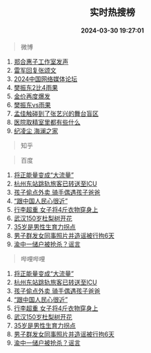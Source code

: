 <div align="center"><h2>实时热搜榜</h2><h4>2024-03-30 19:27:01</h4></div>

> 微博  

1. [郑合惠子工作室发声](https://s.weibo.com/weibo?q=%E9%83%91%E5%90%88%E6%83%A0%E5%AD%90%E5%B7%A5%E4%BD%9C%E5%AE%A4%E5%8F%91%E5%A3%B0&t=31&band_rank=1&Refer=top)<br />
2. [雷军回复张颂文](https://s.weibo.com/weibo?q=%23%E9%9B%B7%E5%86%9B%E5%9B%9E%E5%A4%8D%E5%BC%A0%E9%A2%82%E6%96%87%23&t=31&band_rank=2&Refer=top)<br />
3. [2024中国网络媒体论坛](https://s.weibo.com/weibo?q=%232024%E4%B8%AD%E5%9B%BD%E7%BD%91%E7%BB%9C%E5%AA%92%E4%BD%93%E8%AE%BA%E5%9D%9B%23&t=31&band_rank=3&Refer=top)<br />
4. [樊振东2比4雨果](https://s.weibo.com/weibo?q=%23%E6%A8%8A%E6%8C%AF%E4%B8%9C2%E6%AF%944%E9%9B%A8%E6%9E%9C%23&t=31&band_rank=4&Refer=top)<br />
5. [金价再度爆发](https://s.weibo.com/weibo?q=%23%E9%87%91%E4%BB%B7%E5%86%8D%E5%BA%A6%E7%88%86%E5%8F%91%23&t=31&band_rank=5&Refer=top)<br />
6. [樊振东vs雨果](https://s.weibo.com/weibo?q=%23%E6%A8%8A%E6%8C%AF%E4%B8%9Cvs%E9%9B%A8%E6%9E%9C%23&t=31&band_rank=6&Refer=top)<br />
7. [孟佳触碰到了张艺兴的舞台盲区](https://s.weibo.com/weibo?q=%23%E5%AD%9F%E4%BD%B3%E8%A7%A6%E7%A2%B0%E5%88%B0%E4%BA%86%E5%BC%A0%E8%89%BA%E5%85%B4%E7%9A%84%E8%88%9E%E5%8F%B0%E7%9B%B2%E5%8C%BA%23&t=31&band_rank=7&Refer=top)<br />
8. [医院取精室里都有些什么](https://s.weibo.com/weibo?q=%23%E5%8C%BB%E9%99%A2%E5%8F%96%E7%B2%BE%E5%AE%A4%E9%87%8C%E9%83%BD%E6%9C%89%E4%BA%9B%E4%BB%80%E4%B9%88%23&t=31&band_rank=8&Refer=top)<br />
9. [纪凌尘 海澜之家](https://s.weibo.com/weibo?q=%E7%BA%AA%E5%87%8C%E5%B0%98%20%E6%B5%B7%E6%BE%9C%E4%B9%8B%E5%AE%B6&t=31&band_rank=9&Refer=top)<br />

> 知乎  


> 百度  

1. [将正能量变成“大流量”](https://www.baidu.com/s?wd=%E5%B0%86%E6%AD%A3%E8%83%BD%E9%87%8F%E5%8F%98%E6%88%90%E2%80%9C%E5%A4%A7%E6%B5%81%E9%87%8F%E2%80%9D&sa=fyb_news&rsv_dl=fyb_news)<br />
2. [杭州东站跳轨旅客已转送至ICU](https://www.baidu.com/s?wd=%E6%9D%AD%E5%B7%9E%E4%B8%9C%E7%AB%99%E8%B7%B3%E8%BD%A8%E6%97%85%E5%AE%A2%E5%B7%B2%E8%BD%AC%E9%80%81%E8%87%B3ICU&sa=fyb_news&rsv_dl=fyb_news)<br />
3. [孩子偷点外卖 骑手偶遇孩子爸爸](https://www.baidu.com/s?wd=%E5%AD%A9%E5%AD%90%E5%81%B7%E7%82%B9%E5%A4%96%E5%8D%96+%E9%AA%91%E6%89%8B%E5%81%B6%E9%81%87%E5%AD%A9%E5%AD%90%E7%88%B8%E7%88%B8&sa=fyb_news&rsv_dl=fyb_news)<br />
4. [“跟中国人民心很近”](https://www.baidu.com/s?wd=%E2%80%9C%E8%B7%9F%E4%B8%AD%E5%9B%BD%E4%BA%BA%E6%B0%91%E5%BF%83%E5%BE%88%E8%BF%91%E2%80%9D&sa=fyb_news&rsv_dl=fyb_news)<br />
5. [行李超重 女子将4斤衣物穿身上](https://www.baidu.com/s?wd=%E8%A1%8C%E6%9D%8E%E8%B6%85%E9%87%8D+%E5%A5%B3%E5%AD%90%E5%B0%864%E6%96%A4%E8%A1%A3%E7%89%A9%E7%A9%BF%E8%BA%AB%E4%B8%8A&sa=fyb_news&rsv_dl=fyb_news)<br />
6. [武汉150岁杜梨树开花](https://www.baidu.com/s?wd=%E6%AD%A6%E6%B1%89150%E5%B2%81%E6%9D%9C%E6%A2%A8%E6%A0%91%E5%BC%80%E8%8A%B1&sa=fyb_news&rsv_dl=fyb_news)<br />
7. [35岁是男性生育力拐点](https://www.baidu.com/s?wd=35%E5%B2%81%E6%98%AF%E7%94%B7%E6%80%A7%E7%94%9F%E8%82%B2%E5%8A%9B%E6%8B%90%E7%82%B9&sa=fyb_news&rsv_dl=fyb_news)<br />
8. [男子群发女同事照片并造谣被行拘6天](https://www.baidu.com/s?wd=%E7%94%B7%E5%AD%90%E7%BE%A4%E5%8F%91%E5%A5%B3%E5%90%8C%E4%BA%8B%E7%85%A7%E7%89%87%E5%B9%B6%E9%80%A0%E8%B0%A3%E8%A2%AB%E8%A1%8C%E6%8B%986%E5%A4%A9&sa=fyb_news&rsv_dl=fyb_news)<br />
9. [渝中一储户被抢杀？谣言](https://www.baidu.com/s?wd=%E6%B8%9D%E4%B8%AD%E4%B8%80%E5%82%A8%E6%88%B7%E8%A2%AB%E6%8A%A2%E6%9D%80%EF%BC%9F%E8%B0%A3%E8%A8%80&sa=fyb_news&rsv_dl=fyb_news)<br />

> 哔哩哔哩  

1. [将正能量变成“大流量”](https://www.baidu.com/s?wd=%E5%B0%86%E6%AD%A3%E8%83%BD%E9%87%8F%E5%8F%98%E6%88%90%E2%80%9C%E5%A4%A7%E6%B5%81%E9%87%8F%E2%80%9D&sa=fyb_news&rsv_dl=fyb_news)<br />
2. [杭州东站跳轨旅客已转送至ICU](https://www.baidu.com/s?wd=%E6%9D%AD%E5%B7%9E%E4%B8%9C%E7%AB%99%E8%B7%B3%E8%BD%A8%E6%97%85%E5%AE%A2%E5%B7%B2%E8%BD%AC%E9%80%81%E8%87%B3ICU&sa=fyb_news&rsv_dl=fyb_news)<br />
3. [孩子偷点外卖 骑手偶遇孩子爸爸](https://www.baidu.com/s?wd=%E5%AD%A9%E5%AD%90%E5%81%B7%E7%82%B9%E5%A4%96%E5%8D%96+%E9%AA%91%E6%89%8B%E5%81%B6%E9%81%87%E5%AD%A9%E5%AD%90%E7%88%B8%E7%88%B8&sa=fyb_news&rsv_dl=fyb_news)<br />
4. [“跟中国人民心很近”](https://www.baidu.com/s?wd=%E2%80%9C%E8%B7%9F%E4%B8%AD%E5%9B%BD%E4%BA%BA%E6%B0%91%E5%BF%83%E5%BE%88%E8%BF%91%E2%80%9D&sa=fyb_news&rsv_dl=fyb_news)<br />
5. [行李超重 女子将4斤衣物穿身上](https://www.baidu.com/s?wd=%E8%A1%8C%E6%9D%8E%E8%B6%85%E9%87%8D+%E5%A5%B3%E5%AD%90%E5%B0%864%E6%96%A4%E8%A1%A3%E7%89%A9%E7%A9%BF%E8%BA%AB%E4%B8%8A&sa=fyb_news&rsv_dl=fyb_news)<br />
6. [武汉150岁杜梨树开花](https://www.baidu.com/s?wd=%E6%AD%A6%E6%B1%89150%E5%B2%81%E6%9D%9C%E6%A2%A8%E6%A0%91%E5%BC%80%E8%8A%B1&sa=fyb_news&rsv_dl=fyb_news)<br />
7. [35岁是男性生育力拐点](https://www.baidu.com/s?wd=35%E5%B2%81%E6%98%AF%E7%94%B7%E6%80%A7%E7%94%9F%E8%82%B2%E5%8A%9B%E6%8B%90%E7%82%B9&sa=fyb_news&rsv_dl=fyb_news)<br />
8. [男子群发女同事照片并造谣被行拘6天](https://www.baidu.com/s?wd=%E7%94%B7%E5%AD%90%E7%BE%A4%E5%8F%91%E5%A5%B3%E5%90%8C%E4%BA%8B%E7%85%A7%E7%89%87%E5%B9%B6%E9%80%A0%E8%B0%A3%E8%A2%AB%E8%A1%8C%E6%8B%986%E5%A4%A9&sa=fyb_news&rsv_dl=fyb_news)<br />
9. [渝中一储户被抢杀？谣言](https://www.baidu.com/s?wd=%E6%B8%9D%E4%B8%AD%E4%B8%80%E5%82%A8%E6%88%B7%E8%A2%AB%E6%8A%A2%E6%9D%80%EF%BC%9F%E8%B0%A3%E8%A8%80&sa=fyb_news&rsv_dl=fyb_news)<br />
